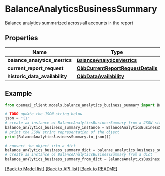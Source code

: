 # BalanceAnalyticsBusinessSummary

Balance analytics summarized across all accounts in the report

## Properties

Name | Type | Description | Notes
------------ | ------------- | ------------- | -------------
**balance_analytics_metrics** | [**BalanceAnalyticsMetrics**](BalanceAnalyticsMetrics.md) |  | [optional] 
**current_report_request** | [**ObbCurrentReportRequestDetails**](ObbCurrentReportRequestDetails.md) |  | [optional] 
**historic_data_availability** | [**ObbDataAvailability**](ObbDataAvailability.md) |  | [optional] 

## Example

```python
from openapi_client.models.balance_analytics_business_summary import BalanceAnalyticsBusinessSummary

# TODO update the JSON string below
json = "{}"
# create an instance of BalanceAnalyticsBusinessSummary from a JSON string
balance_analytics_business_summary_instance = BalanceAnalyticsBusinessSummary.from_json(json)
# print the JSON string representation of the object
print(BalanceAnalyticsBusinessSummary.to_json())

# convert the object into a dict
balance_analytics_business_summary_dict = balance_analytics_business_summary_instance.to_dict()
# create an instance of BalanceAnalyticsBusinessSummary from a dict
balance_analytics_business_summary_from_dict = BalanceAnalyticsBusinessSummary.from_dict(balance_analytics_business_summary_dict)
```
[[Back to Model list]](../README.md#documentation-for-models) [[Back to API list]](../README.md#documentation-for-api-endpoints) [[Back to README]](../README.md)



